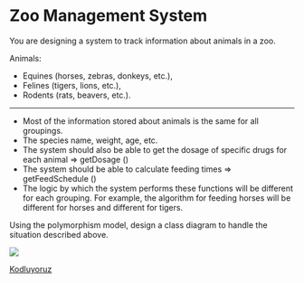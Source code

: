 # Zoo Management System
You are designing a system to track information about animals in a zoo.

Animals:
- Equines (horses, zebras, donkeys, etc.),
- Felines (tigers, lions, etc.),
- Rodents (rats, beavers, etc.).
---
- Most of the information stored about animals is the same for all groupings.
- The species name, weight, age, etc.
- The system should also be able to get the dosage of specific drugs for each animal => getDosage ()
- The system should be able to calculate feeding times => getFeedSchedule ()
- The logic by which the system performs these functions will be different for each grouping. For example, the algorithm for feeding horses will be different for horses and different for tigers.

Using the polymorphism model, design a class diagram to handle the situation described above.

![](https://github.com/BBilgeKaplan/PatikaDev/blob/main/OPP/UML%20Diagrams/ZooManagement.PNG)

[Kodluyoruz](www.patika.dev)
